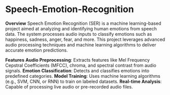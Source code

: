 # Speech-Emotion-Recognition

**Overview**
Speech Emotion Recognition (SER) is a machine learning-based project aimed at analyzing and identifying human emotions from speech data. The system processes audio inputs to classify emotions such as happiness, sadness, anger, fear, and more. This project leverages advanced audio processing techniques and machine learning algorithms to deliver accurate emotion predictions.


**Features**
**Audio Preprocessing**: Extracts features like Mel Frequency Cepstral Coefficients (MFCC), chroma, and spectral contrast from audio signals.
**Emotion Classification**: Detects and classifies emotions into predefined categories.
**Model Training**: Uses machine learning algorithms (e.g., SVM, CNN, or RNN) to train on labeled datasets.
**Real-time Analysis**: Capable of processing live audio or pre-recorded audio files.
